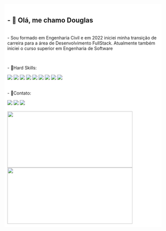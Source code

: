 <div style="background-color: #FFFFFF; padding:10px">
<h2>- 👋 Olá, me chamo Douglas</h2><br>
- Sou formado em Engenharia Civil e em 2022 iniciei minha transição de carreira para a área de Desenvolvimento FullStack. Atualmente também iniciei o curso superior em Engenharia de Software</p><br>
<p>- 🌱Hard Skills:</p>  
<div>
<img src="https://img.shields.io/badge/HTML5-E34F26?style=for-the-badge&logo=html5&logoColor=white"/>
<img src="https://img.shields.io/badge/CSS3-1572B6?style=for-the-badge&logo=css3&logoColor=white" />
<img src="https://img.shields.io/badge/JavaScript-323330?style=for-the-badge&logo=javascript&logoColor=F7DF1E"/>
<img src="https://img.shields.io/badge/React-20232A?style=for-the-badge&logo=react&logoColor=61DAFB" />
<img src="https://img.shields.io/badge/Bootstrap-563D7C?style=for-the-badge&logo=bootstrap&logoColor=white" />
<img src="https://img.shields.io/badge/Figma-F24E1E?style=for-the-badge&logo=figma&logoColor=white"/>
<img src="https://img.shields.io/badge/Node.js-339933?style=for-the-badge&logo=nodedotjs&logoColor=white" />
<img src="https://img.shields.io/badge/PostgreSQL-316192?style=for-the-badge&logo=postgresql&logoColor=white" />
<img src="https://img.shields.io/badge/VSCode-0078D4?style=for-the-badge&logo=visual%20studio%20code&logoColor=white" />  
</div>
<br>
<p>- 📱Contato:</p>  
<div>
    <a href="https://www.linkedin.com/in/douglas-anthero-943b1323/" target="_blank"><img src="https://img.shields.io/badge/-LinkedIn-%230077B5?style=for-the-badge&logo=linkedin&logoColor=white" target="_blank"></a>   
    <a href="https://instagram.com/douglasanthero" target="_blank"><img src="https://img.shields.io/badge/-Instagram-%23E4405F?style=for-the-badge&logo=instagram&logoColor=white" target="_blank"></a>
    <a href = "mailto:douglasdemello@gmail.com"><img src="https://img.shields.io/badge/Gmail-D14836?style=for-the-badge&logo=gmail&logoColor=white" target="_blank"></a>
</div>
<br>
<div>
<a href="https://github.com/DouglasAnthero">
<img width="400px" height="180em" src="https://github-readme-stats.vercel.app/api/top-langs/?username=DouglasAnthero&layout=compact&langs_count=7&theme=dark"/>
<img width="400px" height="180em" src="https://github-readme-stats.vercel.app/api?username=DouglasAnthero&show_icons=true&theme=dark&include_all_commits=true&count_private=true"/>
</div>


</div>
<!---
DouglasAnthero/DouglasAnthero is a ✨ special ✨ repository because its `README.md` (this file) appears on your GitHub profile.
You can click the Preview link to take a look at your changes.
--->
